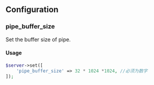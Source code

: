 ## Configuration

### pipe_buffer_size

Set the buffer size of pipe.

#### Usage

```php
$server->set([
    'pipe_buffer_size' => 32 * 1024 *1024, //必须为数字
]);
```
